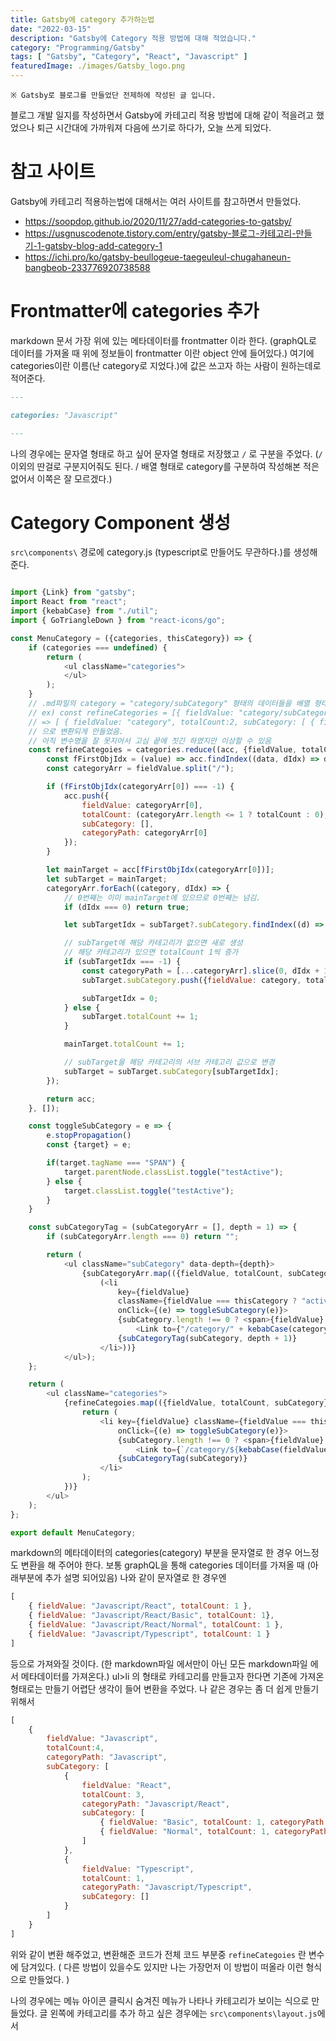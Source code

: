 ```yaml
---
title: Gatsby에 category 추가하는법
date: "2022-03-15"
description: "Gatsby에 Category 적용 방법에 대해 적었습니다."
category: "Programming/Gatsby"
tags: [ "Gatsby", "Category", "React", "Javascript" ]
featuredImage: ./images/Gatsby_logo.png
---
```


`※ Gatsby로 블로그를 만들었단 전제하에 작성된 글 입니다.`  

블로그 개발 일지를 작성하면서 Gatsby에 카테고리 적용 방법에 대해 같이 적을려고 했었으나 퇴근 시간대에 가까워져 다음에 쓰기로 하다가,
오늘 쓰게 되었다.

# 참고 사이트

Gatsby에 카테고리 적용하는법에 대해서는 여러 사이트를 참고하면서 만들었다.

 - https://soopdop.github.io/2020/11/27/add-categories-to-gatsby/
 - https://usgnuscodenote.tistory.com/entry/gatsby-블로그-카테고리-만들기-1-gatsby-blog-add-category-1
 - https://ichi.pro/ko/gatsby-beullogeue-taegeuleul-chugahaneun-bangbeob-233776920738588
 
# Frontmatter에 categories 추가

markdown 문서 가장 위에 있는 메타데이터를 frontmatter 이라 한다. (graphQL로 데이터를 가져올 때 위에 정보들이 frontmatter 이란 object 안에 들어있다.)
여기에 categories이란 이름(난 category로 지었다.)에 값은 쓰고자 하는 사람이 원하는데로 적어준다.

```markdown
---

categories: "Javascript"

---
```

나의 경우에는 문자열 형태로 하고 싶어 문자열 형태로 저장했고 `/` 로 구분을 주었다.
(`/` 이외의 딴걸로 구분지어줘도 된다. / 배열 형태로 category를 구분하여 작성해본 적은 없어서 이쪽은 잘 모르겠다.)

# Category Component 생성

`src\components\` 경로에 category.js (typescript로 만들어도 무관하다.)를 생성해준다.

```javascript

import {Link} from "gatsby";
import React from "react";
import {kebabCase} from "./util";
import { GoTriangleDown } from "react-icons/go";

const MenuCategory = ({categories, thisCategory}) => {
    if (categories === undefined) {
        return (
            <ul className="categories">
            </ul>
        );
    }
    // .md파일의 category = "category/subCategory" 형태의 데이터들을 배열 형태로 가져와 정제
    // ex) const refineCategories = [{ fieldValue: "category/subCategory, totalCount: 2 }]
    // => [ { fieldValue: "category", totalCount:2, subCategory: [ { fieldValue: "subCategory", totalCount: 2, subCategory:[] } ]  } ]
    // 으로 변환되게 만들었음.
    // 아직 변수명을 잘 못지어서 고심 끝에 짓긴 하였지만 이상할 수 있음
    const refineCategoies = categories.reduce((acc, {fieldValue, totalCount}, idx) => {
        const fFirstObjIdx = (value) => acc.findIndex((data, dIdx) => data.fieldValue !== undefined && data.fieldValue === value);
        const categoryArr = fieldValue.split("/");

        if (fFirstObjIdx(categoryArr[0]) === -1) {
            acc.push({
                fieldValue: categoryArr[0],
                totalCount: (categoryArr.length <= 1 ? totalCount : 0),
                subCategory: [],
                categoryPath: categoryArr[0]
            });
        }

        let mainTarget = acc[fFirstObjIdx(categoryArr[0])];
        let subTarget = mainTarget;
        categoryArr.forEach((category, dIdx) => {
            // 0번째는 이미 mainTarget에 있으므로 0번째는 넘김.
            if (dIdx === 0) return true;

            let subTargetIdx = subTarget?.subCategory.findIndex((d) => d.fieldValue !== undefined && d.fieldValue === category) || -1;

            // subTarget에 해당 카테고리가 없으면 새로 생성
            // 해당 카테고리가 있으면 totalCount 1씩 증가
            if (subTargetIdx === -1) {
                const categoryPath = [...categoryArr].slice(0, dIdx + 1).join("/");
                subTarget.subCategory.push({fieldValue: category, totalCount, subCategory: [], categoryPath});

                subTargetIdx = 0;
            } else {
                subTarget.totalCount += 1;
            }

            mainTarget.totalCount += 1;

            // subTarget을 해당 카테고리의 서브 카테고리 값으로 변경
            subTarget = subTarget.subCategory[subTargetIdx];
        });

        return acc;
    }, []);

    const toggleSubCategory = e => {
        e.stopPropagation()
        const {target} = e;

        if(target.tagName === "SPAN") {
            target.parentNode.classList.toggle("testActive");
        } else {
            target.classList.toggle("testActive");
        }
    }

    const subCategoryTag = (subCategoryArr = [], depth = 1) => {
        if (subCategoryArr.length === 0) return "";

        return (
            <ul className="subCategory" data-depth={depth}>
                {subCategoryArr.map(({fieldValue, totalCount, subCategory, categoryPath}, cIdx) =>
                    (<li
                        key={fieldValue}
                        className={fieldValue === thisCategory ? "active" : ""}
                        onClick={(e) => toggleSubCategory(e)}>
                        {subCategory.length !== 0 ? <span>{fieldValue} ({totalCount}) <GoTriangleDown /></span> :
                            <Link to={"/category/" + kebabCase(categoryPath)}>{fieldValue} ({totalCount})</Link>}
                        {subCategoryTag(subCategory, depth + 1)}
                    </li>))}
            </ul>);
    };

    return (
        <ul className="categories">
            {refineCategoies.map(({fieldValue, totalCount, subCategory}) => {
                return (
                    <li key={fieldValue} className={fieldValue === thisCategory ? "active" : ""}
                        onClick={(e) => toggleSubCategory(e)}>
                        {subCategory.length !== 0 ? <span>{fieldValue} ({totalCount}) <GoTriangleDown /></span> :
                            <Link to={`/category/${kebabCase(fieldValue)}`}>{fieldValue}({totalCount})</Link>}
                        {subCategoryTag(subCategory)}
                    </li>
                );
            })}
        </ul>
    );
};

export default MenuCategory;

```

markdown의 메타데이터의 categories(category) 부분을 문자열로 한 경우 어느정도 변환을 해 주어야 한다.
보통 graphQL을 통해 categories 데이터를 가져올 때 (아래부분에 추가 설명 되어있음) 나와 같이 문자열로 한 경우엔
```javascript
[
    { fieldValue: "Javascript/React", totalCount: 1 },
    { fieldValue: "Javascript/React/Basic", totalCount: 1},
    { fieldValue: "Javascript/React/Normal", totalCount: 1 },
    { fieldValue: "Javascript/Typescript", totalCount: 1 }
]
```

등으로 가져와질 것이다. (한 markdown파일 에서만이 아닌 모든 markdown파일 에서 메타데이터를 가져온다.)
ul>li 의 형태로 카테고리를 만들고자 한다면 기존에 가져온 형태로는 만들기 어렵단 생각이 들어 변환을 주었다.
나 같은 경우는 좀 더 쉽게 만들기 위해서

```javascript
[
    { 
        fieldValue: "Javascript", 
        totalCount:4,
        categoryPath: "Javascript",
        subCategory: [
            { 
                fieldValue: "React",
                totalCount: 3,
                categoryPath: "Javascript/React",
                subCategory: [
                    { fieldValue: "Basic", totalCount: 1, categoryPath: "Javascript/React/Basic"  ,subCategory: [] },
                    { fieldValue: "Normal", totalCount: 1, categoryPath: "Javascript/React/Normal"  ,subCategory: [] }
                ]
            },
            {
                fieldValue: "Typescript",
                totalCount: 1,
                categoryPath: "Javascript/Typescript",
                subCategory: []
            }
        ] 
    }
]
```
위와 같이 변환 해주었고, 변환해준 코드가 전체 코드 부분중 `refineCategoies` 란 변수에 담겨있다. ( 다른 방법이 있을수도 있지만 나는 가장먼저 이 방법이 떠올라 이런 형식으로 만들었다. )




나의 경우에는 메뉴 아이콘 클릭시 숨겨진 메뉴가 나타나 카테고리가 보이는 식으로 만들었다. 글 왼쪽에 카테고리를 추가 하고 싶은 경우에는
`src\components\layout.js`에서
